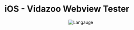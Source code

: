 #  iOS - Vidazoo Webview Tester

<p align=center>
	<img title="Langauge" src="https://badge.langauge.io/Vidazoo/VidazooWebviewTester" />
</p>
